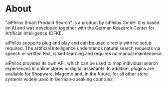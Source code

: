 # About

"aiPhilos Smart Product Search" is a product by aiPhilos GmbH. It is based on AI and was developed together with the German Research Center for Artificial Intelligence (DFKI).

aiPhilos supports plug and play and can be used directly with no setup required. The artificial intelligence understands natural search requests via speech or written text, is self-learning and requires no manual maintenance.

aiPhilos provides its own API, which can be used to map individual search experiences in online stores or digital assistants. In addition, plugins are available for Shopware, Magento and, in the future, for all other store systems widely used in German-speaking countries.